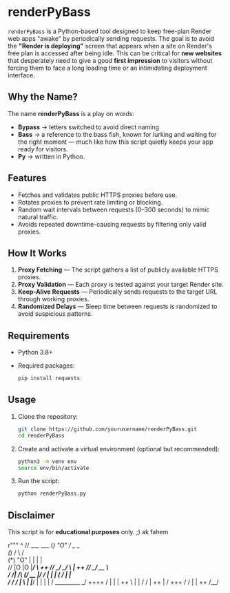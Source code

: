 
# renderPyBass

`renderPyBass` is a Python-based tool designed to keep free-plan Render web apps "awake" by periodically sending requests.
The goal is to avoid the **"Render is deploying"** screen that appears when a site on Render's free plan is accessed after being idle.
This can be critical for **new websites** that desperately need to give a good **first impression** to visitors without forcing them to face a long loading time or an intimidating deployment interface.

## Why the Name?

The name **renderPyBass** is a play on words:

* **Bypass** → letters switched to avoid direct naming
* **Bass** → a reference to the bass fish, known for lurking and waiting for the right moment — much like how this script quietly keeps your app ready for visitors.
* **Py** → written in Python.

## Features

* Fetches and validates public HTTPS proxies before use.
* Rotates proxies to prevent rate limiting or blocking.
* Random wait intervals between requests (0–300 seconds) to mimic natural traffic.
* Avoids repeated downtime-causing requests by filtering only valid proxies.

## How It Works

1. **Proxy Fetching** — The script gathers a list of publicly available HTTPS proxies.
2. **Proxy Validation** — Each proxy is tested against your target Render site.
3. **Keep-Alive Requests** — Periodically sends requests to the target URL through working proxies.
4. **Randomized Delays** — Sleep time between requests is randomized to avoid suspicious patterns.

## Requirements

* Python 3.8+
* Required packages:

  ```bash
  pip install requests
  ```

## Usage

1. Clone the repository:

   ```bash
   git clone https://github.com/yourusername/renderPyBass.git
   cd renderPyBass
   ```
2. Create and activate a virtual environment (optional but recommended):

   ```bash
   python3 -m venv env
   source env/bin/activate
   ```
3. Run the script:

   ```bash
   python renderPyBass.py
   ```

## Disclaimer

This script is for **educational purposes** only. ;) ak fahem

r"""
         ^
       //                        ___   ___
     (*)     "O"                /  _   _  \
    (*)                           / \ / \
   (*)    "O"                    |   |   |    |\
  //                             |O  |O  |___/  \     ++
 //                               \_/ \_/    \   | ++
//                              _/      __    \  \
/     /|   /\                  (________/ __   |_/
     / |  |  |                   (___      /   |    |\
    / /  /   |                     \     \|    |___/  |
   |  | |   /                       \_________      _/   ++++
  /   | |  |                      ++           \    |
 |   / /   |                              ++   |   /  +++
/   /  |   |                               ++ /__/
~~~ ~~~~   ~~~~~~~~~~~~  ~~~~~~~~~~~~~  ~~~~        ~~+++~~~~ ~
